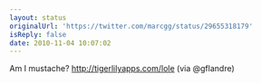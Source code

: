 ```yaml
---
layout: status
originalUrl: 'https://twitter.com/marcgg/status/29655318179'
isReply: false
date: 2010-11-04 10:07:02
---
```


Am I mustache? http://tigerlilyapps.com/lole (via @gflandre)
